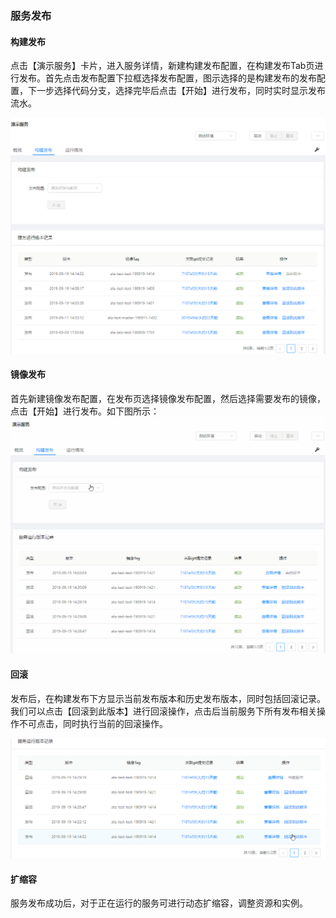 ### 服务发布

#### 构建发布
点击【演示服务】卡片，进入服务详情，新建构建发布配置，在构建发布Tab页进行发布。首先点击发布配置下拉框选择发布配置，图示选择的是构建发布的发布配置，下一步选择代码分支，选择完毕后点击【开始】进行发布，同时实时显示发布流水。

![](/assets/发布流水.gif)

#### 镜像发布
首先新建镜像发布配置，在发布页选择镜像发布配置，然后选择需要发布的镜像，点击【开始】进行发布。如下图所示：
![](/assets/镜像发布.gif)

#### 回滚
发布后，在构建发布下方显示当前发布版本和历史发布版本，同时包括回滚记录。我们可以点击【回滚到此版本】进行回滚操作，点击后当前服务下所有发布相关操作不可点击，同时执行当前的回滚操作。

![](/assets/回滚.gif)

#### 扩缩容
服务发布成功后，对于正在运行的服务可进行动态扩缩容，调整资源和实例。

